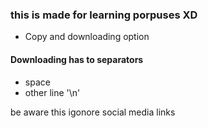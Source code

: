 ### this is made for learning porpuses XD

- Copy and downloading option

#### Downloading has to separators 
- space
- other line '\n'

be aware this igonore social media links